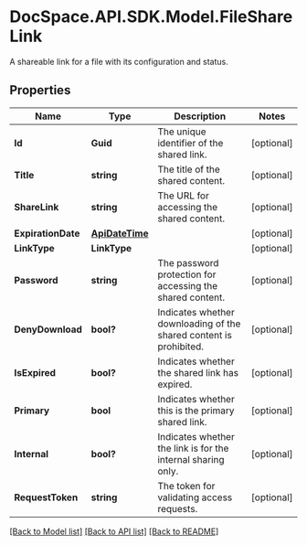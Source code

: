 # DocSpace.API.SDK.Model.FileShareLink
A shareable link for a file with its configuration and status.

## Properties

Name | Type | Description | Notes
------------ | ------------- | ------------- | -------------
**Id** | **Guid** | The unique identifier of the shared link. | [optional] 
**Title** | **string** | The title of the shared content. | [optional] 
**ShareLink** | **string** | The URL for accessing the shared content. | [optional] 
**ExpirationDate** | [**ApiDateTime**](ApiDateTime.md) |  | [optional] 
**LinkType** | **LinkType** |  | [optional] 
**Password** | **string** | The password protection for accessing the shared content. | [optional] 
**DenyDownload** | **bool?** | Indicates whether downloading of the shared content is prohibited. | [optional] 
**IsExpired** | **bool?** | Indicates whether the shared link has expired. | [optional] 
**Primary** | **bool** | Indicates whether this is the primary shared link. | [optional] 
**Internal** | **bool?** | Indicates whether the link is for the internal sharing only. | [optional] 
**RequestToken** | **string** | The token for validating access requests. | [optional] 

[[Back to Model list]](../README.md#documentation-for-models) [[Back to API list]](../README.md#documentation-for-api-endpoints) [[Back to README]](../README.md)

